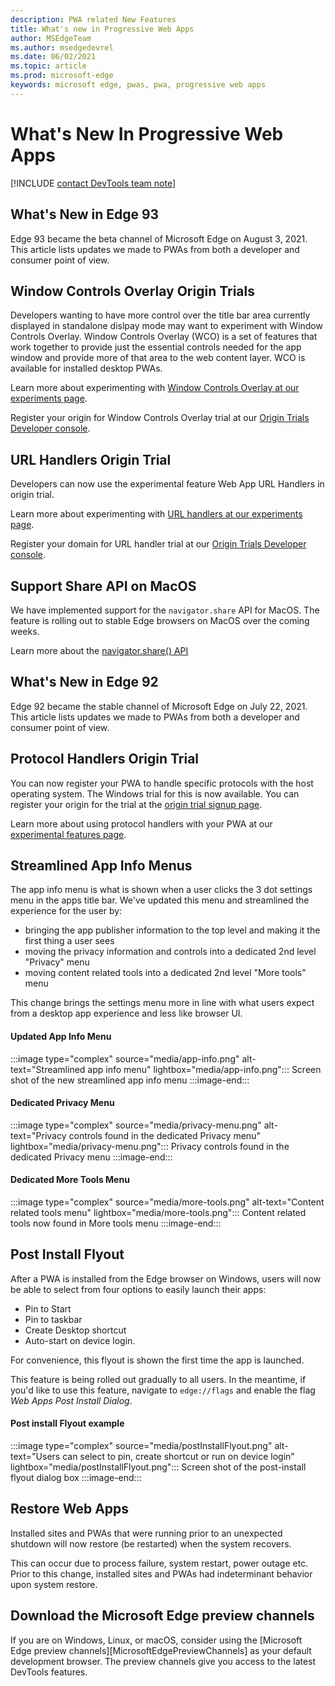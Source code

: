 ```yaml
---
description: PWA related New Features
title: What's new in Progressive Web Apps
author: MSEdgeTeam
ms.author: msedgedevrel
ms.date: 06/02/2021
ms.topic: article
ms.prod: microsoft-edge
keywords: microsoft edge, pwas, pwa, progressive web apps
---
```

# What's New In Progressive Web Apps

[!INCLUDE [contact DevTools team note](includes/edge-whats-new-note.md)]

## What's New in Edge 93
Edge 93 became the beta channel of Microsoft Edge on August 3, 2021. This article lists updates we made to PWAs from both a developer and consumer point of view.

## Window Controls Overlay Origin Trials

Developers wanting to have more control over the title bar area currently displayed in standalone dislpay mode may want to experiment with Window Controls Overlay. Window Controls Overlay (WCO) is a set of features that work together to provide just the essential controls needed for the app window and provide more of that area to the web content layer. WCO is available for installed desktop PWAs. 

Learn more about experimenting with [Window Controls Overlay at our experiments page][ExpWCO]. 

Register your origin for Window Controls Overlay trial at our [Origin Trials Developer console][WCOOT].

## URL Handlers Origin Trial

Developers can now use the experimental feature Web App URL Handlers in origin trial. 

Learn more about experimenting with [URL handlers at our experiments page][ExpURLHandler].

Register your domain for URL handler trial at our [Origin Trials Developer console][URLHandlerOT].

## Support Share API on MacOS

We have implemented support for the `navigator.share` API for MacOS. The feature is rolling out to stable Edge browsers on MacOS over the coming weeks. 

Learn more about the [navigator.share() API][mdnShareAPI] 

## What's New in Edge 92
Edge 92 became the stable channel of Microsoft Edge on July 22, 2021. This article lists updates we made to PWAs from both a developer and consumer point of view.

## Protocol Handlers Origin Trial 

You can now register your PWA to handle specific protocols with the host operating system. The Windows trial for this is now available. You can register your origin for the trial at the [origin trial signup page][MicrosoftDeveloperMicrosoftEdgeOriginTrialsWebAppProtocolHandlerRegistrationRegistration].

Learn more about using protocol handlers with your PWA at our [experimental features page][ExpProtocolHandlers].

## Streamlined App Info Menus
The app info menu is what is shown when a user clicks the 3 dot settings menu in the apps title bar. We've updated this menu and streamlined the experience for the user by:
* bringing the app publisher information to the top level and making it the first thing a user sees
* moving the privacy information and controls into a dedicated 2nd level "Privacy" menu
* moving content related tools into a dedicated 2nd level "More tools" menu

This change brings the settings menu more in line with what users expect from a desktop app experience and less like browser UI. 

#### Updated App Info Menu
:::image type="complex" source="media/app-info.png" alt-text="Streamlined app info menu" lightbox="media/app-info.png":::
   Screen shot of the new streamlined app info menu
:::image-end:::

#### Dedicated Privacy Menu
:::image type="complex" source="media/privacy-menu.png" alt-text="Privacy controls found in the dedicated Privacy menu" lightbox="media/privacy-menu.png":::
   Privacy controls found in the dedicated Privacy menu
:::image-end:::

#### Dedicated More Tools Menu
:::image type="complex" source="media/more-tools.png" alt-text="Content related tools menu" lightbox="media/more-tools.png":::
   Content related tools now found in More tools menu
:::image-end:::

## Post Install Flyout
After a PWA is installed from the Edge browser on Windows, users will now be able to select from four options to easily launch their apps: 
* Pin to Start 
* Pin to taskbar 
* Create Desktop shortcut
* Auto-start on device login.

For convenience, this flyout is shown the first time the app is launched.

This feature is being rolled out gradually to all users. In the meantime, if you'd like to use this feature, navigate to `edge://flags` and enable the flag *Web Apps Post Install Dialog*.

#### Post install Flyout example
:::image type="complex" source="media/postInstallFlyout.png" alt-text="Users can select to pin, create shortcut or run on device login" lightbox="media/postInstallFlyout.png":::
   Screen shot of the post-install flyout dialog box
:::image-end:::

## Restore Web Apps
Installed sites and PWAs that were running prior to an unexpected shutdown will now restore (be restarted) when the system recovers. 

This can occur due to process failure, system restart, power outage etc. Prior to this change, installed sites and PWAs had indeterminant behavior upon system restore.  

## Download the Microsoft Edge preview channels

If you are on Windows, Linux, or macOS, consider using the [Microsoft Edge preview channels][MicrosoftEdgePreviewChannels] as your default development browser.  The preview channels give you access to the latest DevTools features.

<!-- links -->  

<!--[ArchiveMicrosoftEdgeLegacyDeveloperPWAsIndexRequirements]: /archive/microsoft-edge/legacy/developer/progressive-web-apps/index#requirements "Requirements - Progressive Web Apps \(EdgeHTML\) on Windows | Microsoft Docs"  -->  

[ExpWCO]: ../experimental-features/index.md#window-controls-overlay-for-installed-desktop-web-apps "Window Controls Overlay for installed desktop web apps - Experimental Features"

[ExpProtocolHandlers]: ../experimental-features/index.md#uri-protocol-handling "URI Protocol Handling - Experimental Features"

[ExpURLHandler]: ../experimental-features/index.md#url-link-handling "URL Link Handling - Experimental Features"

[MicrosoftDeveloperMicrosoftEdgeOriginTrials]: https://developer.microsoft.com/microsoft-edge/origin-trials "Origin Trials | Microsoft Edge Developer"

[MicrosoftDeveloperMicrosoftEdgeOriginTrialsWebAppProtocolHandlerRegistrationRegistration]: https://developer.microsoft.com/microsoft-edge/origin-trials/web-app-protocol-handler-registration/registration "Register for Web App Protocol Handler Registration | Microsoft Developer"  

[URLHandlerOT]: https://developer.microsoft.com/en-us/microsoft-edge/origin-trials/web-app-url-handlers/registration/ "Register for Web App URL Handler | Microsoft Developer" 

[WCOOT]: https://developer.microsoft.com/en-us/microsoft-edge/origin-trials/web-app-window-controls-overlay/registration/ "Register for Web App Window Controls Overlay"

[mdnShareAPI]: https://developer.mozilla.org/en-US/docs/Web/API/Navigator/share